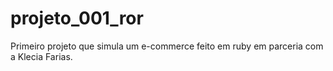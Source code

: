 # projeto_001_ror
Primeiro projeto que simula um e-commerce feito em ruby em parceria com a Klecia Farias.
